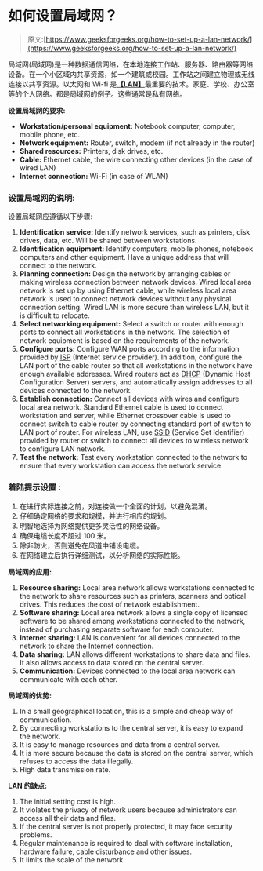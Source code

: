 # 如何设置局域网？

> 原文:[https://www.geeksforgeeks.org/how-to-set-up-a-lan-network/](https://www.geeksforgeeks.org/how-to-set-up-a-lan-network/)

局域网(局域网)是一种数据通信网络，在本地连接工作站、服务器、路由器等网络设备。在一个小区域内共享资源，如一个建筑或校园。工作站之间建立物理或无线连接以共享资源。以太网和 Wi-fi 是[**【LAN】**](https://www.geeksforgeeks.org/local-area-network-lan-technologies/)最重要的技术。家庭、学校、办公室等的个人网络。都是局域网的例子。这些通常是私有网络。

**设置局域网的要求:**

*   **Workstation/personal equipment:** Notebook computer, computer, mobile phone, etc.
*   **Network equipment:** Router, switch, modem (if not already in the router)
*   **Shared resources:** Printers, disk drives, etc.
*   **Cable:** Ethernet cable, the wire connecting other devices (in the case of wired LAN)
*   **Internet connection:** Wi-Fi (in case of WLAN)

### **设置局域网的说明:**

设置局域网应遵循以下步骤:

1.  **Identification service:** Identify network services, such as printers, disk drives, data, etc. Will be shared between workstations.
2.  **Identification equipment:** Identify computers, mobile phones, notebook computers and other equipment. Have a unique address that will connect to the network.
3.  **Planning connection:** Design the network by arranging cables or making wireless connection between network devices. Wired local area network is set up by using Ethernet cable, while wireless local area network is used to connect network devices without any physical connection setting. Wired LAN is more secure than wireless LAN, but it is difficult to relocate.
4.  **Select networking equipment:** Select a switch or router with enough ports to connect all workstations in the network. The selection of network equipment is based on the requirements of the network.
5.  **Configure ports:** Configure WAN ports according to the information provided by [ISP](https://www.geeksforgeeks.org/isp-full-form/) (Internet service provider). In addition, configure the LAN port of the cable router so that all workstations in the network have enough available addresses. Wired routers act as [DHCP](https://www.geeksforgeeks.org/dynamic-host-configuration-protocol-dhcp/) (Dynamic Host Configuration Server) servers, and automatically assign addresses to all devices connected to the network.
6.  **Establish connection:** Connect all devices with wires and configure local area network. Standard Ethernet cable is used to connect workstation and server, while Ethernet crossover cable is used to connect switch to cable router by connecting standard port of switch to LAN port of router. For wireless LAN, use [SSID](https://www.geeksforgeeks.org/service-set-identifier-ssid-in-computer-network/) (Service Set Identifier) provided by router or switch to connect all devices to wireless network to configure LAN network.
7.  **Test the network:** Test every workstation connected to the network to ensure that every workstation can access the network service.

### **着陆提示**设置 **:**

1.  在进行实际连接之前，对连接做一个全面的计划，以避免混淆。
2.  仔细确定网络的要求和规模，并进行相应的规划。
3.  明智地选择为网络提供更多灵活性的网络设备。
4.  确保电缆长度不超过 100 米。
5.  除非防火，否则避免在风道中铺设电缆。
6.  在网络建立后执行详细测试，以分析网络的实际性能。

**局域网的应用:**

1.  **Resource sharing:** Local area network allows workstations connected to the network to share resources such as printers, scanners and optical drives. This reduces the cost of network establishment.
2.  **Software sharing:** Local area network allows a single copy of licensed software to be shared among workstations connected to the network, instead of purchasing separate software for each computer.
3.  **Internet sharing:** LAN is convenient for all devices connected to the network to share the Internet connection.
4.  **Data sharing:** LAN allows different workstations to share data and files. It also allows access to data stored on the central server.
5.  **Communication:** Devices connected to the local area network can communicate with each other.

**局域网的优势:**

1.  In a small geographical location, this is a simple and cheap way of communication.
2.  By connecting workstations to the central server, it is easy to expand the network.
3.  It is easy to manage resources and data from a central server.
4.  It is more secure because the data is stored on the central server, which refuses to access the data illegally.
5.  High data transmission rate.

**LAN 的缺点:**

1.  The initial setting cost is high.
2.  It violates the privacy of network users because administrators can access all their data and files.
3.  If the central server is not properly protected, it may face security problems.
4.  Regular maintenance is required to deal with software installation, hardware failure, cable disturbance and other issues.
5.  It limits the scale of the network.